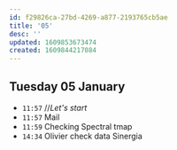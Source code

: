```yaml
---
id: f29826ca-27bd-4269-a877-2193765cb5ae
title: '05'
desc: ''
updated: 1609853673474
created: 1609844217084
---
```


## Tuesday 05 January

- `11:57` //_Let's start_
- `11:57` Mail
- `11:59` Checking Spectral tmap
- `14:34` Olivier check data Sinergia
